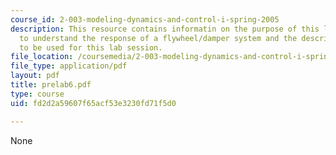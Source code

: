 ```yaml
---
course_id: 2-003-modeling-dynamics-and-control-i-spring-2005
description: This resource contains informatin on the purpose of this lab which is
  to understand the response of a flywheel/damper system and the description of hardware
  to be used for this lab session.
file_location: /coursemedia/2-003-modeling-dynamics-and-control-i-spring-2005/fd2d2a59607f65acf53e3230fd71f5d0_prelab6.pdf
file_type: application/pdf
layout: pdf
title: prelab6.pdf
type: course
uid: fd2d2a59607f65acf53e3230fd71f5d0

---
```

None